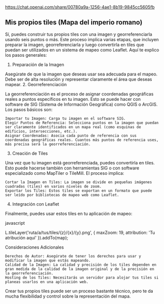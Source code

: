 
https://chat.openai.com/share/00780a9a-1256-4ae1-8b19-9845cc5605fb

## Mis propios tiles (Mapa del imperio romano)

Sí, puedes construir tus propios tiles con una imagen y georreferenciarla usando seis puntos o más. Este proceso implica varias etapas, que incluyen preparar la imagen, georreferenciarla y luego convertirla en tiles que puedan ser utilizados en un sistema de mapeo como Leaflet. Aquí te explico los pasos generales:
1. Preparación de la Imagen

Asegúrate de que la imagen que deseas usar sea adecuada para el mapeo. Debe ser de alta resolución y representar claramente el área que deseas mapear.
2. Georreferenciación


La georreferenciación es el proceso de asignar coordenadas geográficas reales a puntos específicos en tu imagen. Esto se puede hacer con software de SIG (Sistema de Información Geográfica) como QGIS o ArcGIS. Los pasos básicos son:

    Importar tu Imagen: Carga tu imagen en el software SIG.
    Elegir Puntos de Referencia: Selecciona puntos en la imagen que puedan ser claramente identificados en un mapa real (como esquinas de edificios, intersecciones, etc.).
    Asignar Coordenadas: Asocia cada punto de referencia con sus coordenadas geográficas reales. Cuantos más puntos de referencia uses, más precisa será la georreferenciación.

3. Creación de Tiles

Una vez que tu imagen está georreferenciada, puedes convertirla en tiles. Esto puede hacerse también con herramientas SIG o con software especializado como MapTiler o TileMill. El proceso implica:

    Cortar la Imagen en Tiles: La imagen se divide en pequeñas imágenes cuadradas (tiles) en varios niveles de zoom.
    Exportar los Tiles: Estos tiles se exportan en un formato que puede ser leído por bibliotecas de mapeo web como Leaflet.

4. Integración con Leaflet

Finalmente, puedes usar estos tiles en tu aplicación de mapeo:

javascript

L.tileLayer('ruta/a/tus/tiles/{z}/{x}/{y}.png', {
    maxZoom: 19,
    attribution: 'Tu atribución aquí'
}).addTo(map);

Consideraciones Adicionales

    Derechos de Autor: Asegúrate de tener los derechos para usar y modificar la imagen que estás mapeando.
    Calidad de la Imagen: La calidad y precisión de los tiles dependen en gran medida de la calidad de la imagen original y de la precisión en la georreferenciación.
    Hosting de los Tiles: Necesitarás un servidor para alojar tus tiles si planeas usarlos en una aplicación web.

Crear tus propios tiles puede ser un proceso bastante técnico, pero te da mucha flexibilidad y control sobre la representación del mapa.